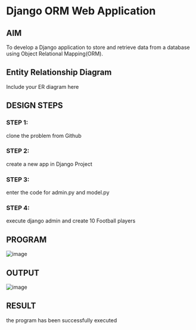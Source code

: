 # Django ORM Web Application

## AIM
To develop a Django application to store and retrieve data from a database using Object Relational Mapping(ORM).

## Entity Relationship Diagram

Include your ER diagram here

## DESIGN STEPS

### STEP 1:
clone the problem from Github

### STEP 2:
create a new app in Django Project


### STEP 3:
enter the code for admin.py and model.py

### STEP 4:
execute django admin and create 10 Football players


## PROGRAM

![image](https://github.com/shrenidhi28/Django---ORM/assets/155261096/9be01d84-139e-457f-a135-52ddf4a7cecb)

## OUTPUT

![image](https://github.com/shrenidhi28/Django---ORM/assets/155261096/90f7d23a-2883-45db-b3da-98af5296fe12)



## RESULT
the program has been successfully executed
